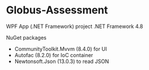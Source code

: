 # Globus-Assessment

WPF App (.NET Framework) project
.NET Framework 4.8

NuGet packages
- CommunityToolkit.Mvvm (8.4.0) for UI
- Autofac (8.2.0) for IoC container
- Newtonsoft.Json (13.0.3) to read JSON
